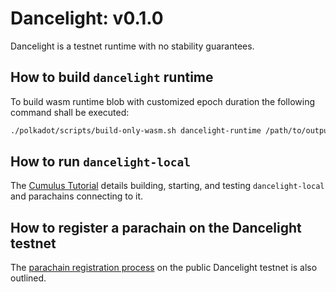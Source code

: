# Dancelight: v0.1.0

Dancelight is a testnet runtime with no stability guarantees.

## How to build `dancelight` runtime
To build wasm runtime blob with customized epoch duration the following command shall be executed:
```bash
./polkadot/scripts/build-only-wasm.sh dancelight-runtime /path/to/output/directory/
```

## How to run `dancelight-local`

The [Cumulus Tutorial](https://docs.substrate.io/tutorials/v3/cumulus/start-relay/) details building, starting, and
testing `dancelight-local` and parachains connecting to it.

## How to register a parachain on the Dancelight testnet

The [parachain registration process](https://docs.substrate.io/tutorials/v3/cumulus/dancelight/) on the public Dancelight
testnet is also outlined.
